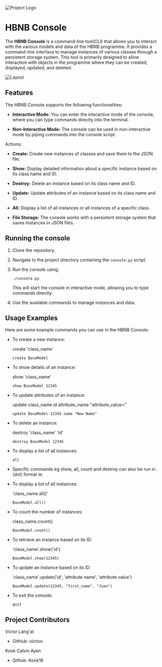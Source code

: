 ![Project Logo](https://github.com/viictoo/AirBnB_clone/blob/main/images/logo.png)

# HBNB Console

The **HBNB Console** is a command-line tool(CLI) that allows you to interact with the various models and data of the HBNB programme. It provides a command-line interface to manage instances of various classes through a persistent storage system. This tool is primarily designed to allow interaction with objects in the programme where they can be created, displayed, updated, and deleted.

![Layout](https://github.com/viictoo/AirBnB_clone/blob/main/images/layout.png)

## Features

The HBNB Console supports the following functionalities:

- **Interactive Mode:** You can enter the interactive mode of the console, where you can type commands directly into the terminal.

- **Non-Interactive Mode:** The console can be used in non-interactive mode by piping commands into the console script.

Actions:

- **Create:** Create new instances of classes and save them to the JSON file.

- **Show:** Display detailed information about a specific instance based on its class name and ID.

- **Destroy:** Delete an instance based on its class name and ID.

- **Update:** Update attributes of an instance based on its class name and ID.

- **All:** Display a list of all instances or all instances of a specific class.

- **File Storage:** The console works with a persistent storage system that saves instances in JSON files.

## Running the console

1. Clone the repository.

2. Navigate to the project directory containing the `console.py` script.

3. Run the console using:

   ```
   ./console.py
   ```

   This will start the console in interactive mode, allowing you to type commands directly.

4. Use the available commands to manage instances and data.

## Usage Examples

Here are some example commands you can use in the HBNB Console:

- To create a new instance:

  create 'class_name'

  ```
  create BaseModel
  ```

- To show details of an instance:

  show 'class_name'

  ```
  show BaseModel 12345
  ```

- To update attributes of an instance:

  update class_name id attribute_name "attribute_value>"

  ```
  update BaseModel 12345 name "New Name"
  ```

- To delete an instance:

  destroy 'class_name' 'id'

  ```
  destroy BaseModel 12345
  ```

- To display a list of all instances:

  ```
  all
  ```

- Specific commands eg show, all, count and destroy can also be run in .(dot) format ie:

- To display a list of all instances:

  'class_name.all()'

  ```
  BaseModel.all()
  ```

- To count the number of instances:

  class_name.count()

  ```
  BaseModel.count()
  ```

- To retrieve an instance based on its ID:

  'class_name'.show('id')

  ```
  BaseModel.show(12345)
  ```

- To update an instance based on its ID:

  'class_name'.update('id', 'attribute name', 'attribute value')

  ```
  BaseModel.update(12345, "first_name", "Juan")
  ```

- To exit the console:

  ```
  quit
  ```

## Project Contributors

Victor Lang'at

- GitHub: viictoo

Kook Calvin Ayen

- Github: Kook16
